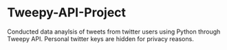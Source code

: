 # Tweepy-API-Project

Conducted data anaylsis of tweets from twitter users using Python through Tweepy API. Personal twitter keys are hidden for privacy reasons.
